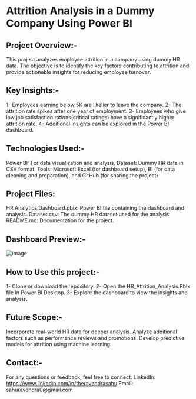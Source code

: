 # **Attrition Analysis in a Dummy Company Using Power BI**

## **Project Overview:-**
This project analyzes employee attrition in a company using dummy HR data. The objective is to identify the key factors contributing to attrition and provide actionable insights for reducing employee turnover.


## **Key Insights:-**
1- Employees earning below 5K are likelier to leave the company.
2- The attrition rate spikes after one year of employment.
3- Employees who give low job satisfaction rations(critical ratings) have a significantly higher attrition rate.
4- Additional Insights can be explored in the Power BI dashboard.


## **Technologies Used:-**
Power BI: For data visualization and analysis.
Dataset: Dummy HR data in CSV format.
Tools: Microsoft Excel (for dashboard setup), BI (for data cleaning and preparation), and GitHub (for sharing the project)


## **Project Files:**
HR Analytics Dashboard.pbix: Power BI file containing the dashboard and analysis.
Dataset.csv: The dummy HR dataset used for the analysis
README.md: Documentation for the project.

## **Dashboard Preview:-**
![image](https://github.com/user-attachments/assets/66bdad5c-d415-490f-b4a0-8fe5c4db7ce9)


## **How to Use this project:-**
1- Clone or download the repository.
2- Open the HR_Attrition_Analysis.Pbix file in Power BI Desktop.
3- Explore the dashboard to view the insights and analysis.


## **Future Scope:-**
Incorporate real-world HR data for deeper analysis.
Analyze additional factors such as performance reviews and promotions.
Develop predictive models for attrition using machine learning.

## **Contact:-**
For any questions or feedback, feel free to connect:
LinkedIn: https://www.linkedin.com/in/theravendrasahu
Email: sahuravendra0@gmail.com
